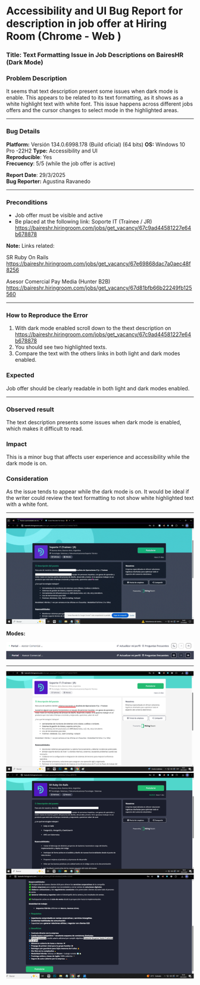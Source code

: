 # Accessibility and UI Bug Report for description in job offer at Hiring Room (Chrome - Web )

### Title: Text Formatting Issue in Job Descriptions on BairesHR (Dark Mode)

### Problem Description
It seems that text description present some issues when dark mode is enable. This appears to be related to its text formatting, as it shows as a white highlight text with white font. 
This issue happens across different jobs offers and the cursor changes to select mode in the highlighted areas. 


---

### Bug Details
**Platform:** Versión 134.0.6998.178 (Build oficial) (64 bits)
**OS:** Windows 10 Pro -22H2
**Type:** Accessibility and UI  
**Reproducible**: Yes    
**Frecuency**: 5/5  (while the job offer is active)  

**Report Date**: 29/3/2025  
**Bug Reporter:** Agustina Ravanedo  

---

### Preconditions
- Job offer must be visible and active
- Be placed at the following link: 
Soporte IT (Trainee / JR)  
https://baireshr.hiringroom.com/jobs/get_vacancy/67c9ad44581227e64b678878

**Note:**
Links related:

SR Ruby On Rails  
https://baireshr.hiringroom.com/jobs/get_vacancy/67e69868dac7a0aec48f8256

Asesor Comercial Pay Media (Hunter B2B)  
https://baireshr.hiringroom.com/jobs/get_vacancy/67d81bfb66b22249fb125560

---

### How to Reproduce the Error
1. With dark mode enabled scroll down to the thext description on https://baireshr.hiringroom.com/jobs/get_vacancy/67c9ad44581227e64b678878
2. You should see two highlighted texts.
3. Compare the text with the others links in both light and dark modes enabled.


### Expected
Job offer should be clearly readable in both light and dark modes enabled.

---

### Observed result
The text description presents some issues when dark mode is enabled, which makes it difficult to read.

### Impact
This is a minor bug that affects user experience and accessibility while the dark mode is on. 


### Consideration 
As the issue tends to appear while the dark mode is on. It would be ideal if the writer could review the text formatting to not show white highlighted text with a white font. 

---



![Vista previa del bug](https://github.com/agustinarav/bug-report-collection/blob/main/web/hiring-room/files%20BUG-HR-001/BUG-HR-001.5.gif)

**Modes:**

![Light mode)](https://github.com/agustinarav/bug-report-collection/blob/main/web/hiring-room/files%20BUG-HR-001/BUG-HR-001.5%20(1).png)
![Dark mode](https://github.com/agustinarav/bug-report-collection/blob/main/web/hiring-room/files%20BUG-HR-001/BUG-HR-001.5%20(2).png)   

---

![BUG-HR-001.2](https://github.com/agustinarav/bug-report-collection/blob/main/web/hiring-room/files%20BUG-HR-001/BUG-HR-001.2.png)
![BUG-HR-001.3](https://github.com/agustinarav/bug-report-collection/blob/main/web/hiring-room/files%20BUG-HR-001/BUG-HR-001.3.png)
![BUG-HR-001.4](https://github.com/agustinarav/bug-report-collection/blob/main/web/hiring-room/files%20BUG-HR-001/BUG-HR-001.4.png)




